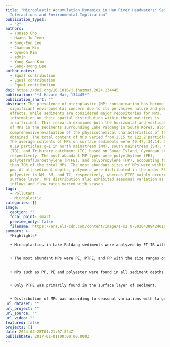 ```yaml
---
title: "Microplastic Accumulation Dynamics in Han River Headwaters: Sediment
  Interactions and Environmental Implication"
publication_types:
  - "2"
authors:
  - Yunseo Cho
  - Hwang-Ju Jeon
  - Sung-Eun Lee
  - Chaeeun Kim
  - Gyuwon Kim
  - admin
  - Yong-Kwan Kim
  - Sang-Ryong Lee
author_notes:
  - Equal contribution
  - Equal contribution
  - Equal contribution
doi: https://doi.org/10.1016/j.jhazmat.2024.134445
publication: "*J Hazard Mat, 134445*"
publication_short: ""
abstract: The prevalence of microplastic (MP) contamination has become a
  significant environmental concern due to its pervasive nature and persistent
  effects. While sediments are considered major repositories for MPs,
  information on their spatial distribution within these matrices is
  insufficient. This research examined both the horizontal and vertical presence
  of MPs in the sediments surrounding Lake Paldang in South Korea, alongside a
  comprehensive evaluation of the physicochemical characteristics of the samples
  obtained. The total content of MPs varied from 2.15 to 122.2 particles g−1.
  The average contents of MPs on surface sediments were 40.47, 34.14, 5.01, and
  8.19 particles g−1 in north mainstream (NM), south mainstream (SM), tributary
  (TB), and Tributary catchment (TC) based on Sonae Island, Gyeongan stream,
  respectively. The most abundant MP types were polyethylene (PE),
  polytetrafluoroethylene (PTFE), and polypropylene (PP), accounting for more
  than 70% of the total MPs. The most abundant sizes of MPs were within 45–100
  µm. At all sediment depths, polymers were distributed in the order PE, PP, and
  polyester in NM, SM, and TC, respectively, whereas PTFE mainly occurred in the
  surface layer. MPs distribution also exhibited seasonal variation as larger
  inflows and flow rates varied with season.
tags:
  - Pollutant
  - Microplastic
categories: []
image:
  caption: ""
  focal_point: smart
  preview_only: false
  filename: https://ars.els-cdn.com/content/image/1-s2.0-S0304389424010240-ga1_lrg.jpg
summary: >-
  *Highlights*

  • Microplastics in Lake Paldang sediments were analyzed by FT-IR with microscope.


  • The most abundant MPs were PE, PTFE, and PP with the size ranges of 45-100 µm.


  • MPs such as PP, PE and polyester were found in all sediment depths.


  • Only PTFE was primarily found in the surface layer of sediment.


  • Distribution of MPs was according to seasonal variations with larger inflows.
url_dataset: ""
url_project: ""
url_source: ""
url_video: ""
featured: false
projects: []
date: 2024-04-28T01:21:07.824Z
publishDate: 2017-01-01T00:00:00.000Z
---
```

